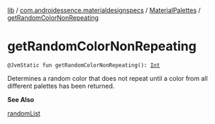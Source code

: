 [lib](../../index.md) / [com.androidessence.materialdesignspecs](../index.md) / [MaterialPalettes](index.md) / [getRandomColorNonRepeating](./get-random-color-non-repeating.md)

# getRandomColorNonRepeating

`@JvmStatic fun getRandomColorNonRepeating(): `[`Int`](https://kotlinlang.org/api/latest/jvm/stdlib/kotlin/-int/index.html)

Determines a random color that does not repeat until a color from all different palettes has
been returned.

**See Also**

[randomList](#)

